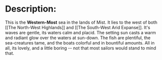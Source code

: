# Description:
This is the **Western-Most** sea in the lands of Mist. It lies to the west of both [[The North-West Highlands]] and [[The South-West Arid Expanse]]. It's waves are gentle, its waters calm and placid. The setting sun casts a warm and radiant glow over the waters at sun-down. The fish are plentiful, the sea-creatures tame, and the boats colorful and in bountiful amounts. All in all, its lovely, and a little boring -- not that most sailors would stand to mind that. 
